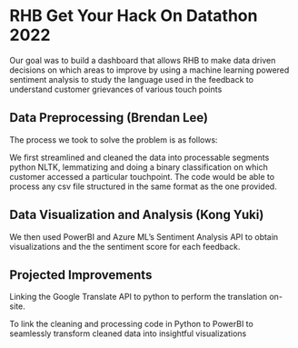 # RHB Get Your Hack On Datathon 2022

Our goal was to build a dashboard that allows RHB to make data driven decisions on which areas to improve by using a machine learning powered sentiment analysis to study the language used in the feedback to understand customer grievances of various touch points

## Data Preprocessing (Brendan Lee)
The process we took to solve the problem is as follows:

We first streamlined and cleaned the data into processable segments python NLTK, lemmatizing and doing a binary classification on which customer accessed a particular touchpoint. The code would be able to process any csv file structured in the same format as the one provided. 

## Data Visualization and Analysis (Kong Yuki)

We then used PowerBI and Azure ML’s Sentiment Analysis API to obtain visualizations and the the sentiment score for each feedback.

## Projected Improvements

Linking the Google Translate API to python to perform the translation on-site.

To link the cleaning and processing code in Python to PowerBI to seamlessly transform cleaned data into insightful visualizations
